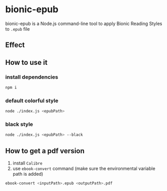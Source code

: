 # bionic-epub
bionic-epub is a Node.js command-line tool to apply Bionic Reading Styles to `.epub` file

## Effect


## How to use it
### install dependencies
```bash
npm i
```

### default colorful style
```bash
node ./index.js <epubPath>
```

### black style
```bash
node ./index.js <epubPath> --black
```

## How to get a pdf version
1. install `Calibre`
2. use `ebook-convert` command (make sure the environmental variable path is added)
```bash
ebook-convert <inputPath>.epub <outputPath>.pdf
```
